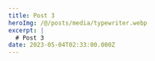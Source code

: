 ```yaml
---
title: Post 3
heroImg: /@/posts/media/typewriter.webp
excerpt: |
  # Post 3
date: 2023-05-04T02:33:00.000Z
---
```


